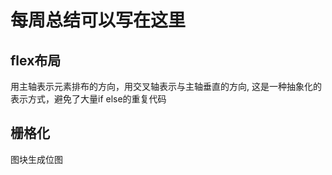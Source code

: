 # 每周总结可以写在这里

## flex布局

用主轴表示元素排布的方向，用交叉轴表示与主轴垂直的方向, 这是一种抽象化的表示方式，避免了大量if else的重复代码


## 栅格化
图块生成位图

